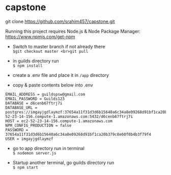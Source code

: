 # capstone

git clone https://github.com/srahim457/capstone.git

Running this project requires Node.js & Node Package Manager: https://www.npmjs.com/get-npm

*	Switch to master branch if not already there <br/>`$git checkout master <br>git pull`

*	in guilds directory run <br/>
`$ npm install` 

* create a .env file and place it in `/app` directory 

* copy & paste contents below into .env
```
EMAIL_ADDRESS = guildspsw@gmail.com
EMAIL_PASSWORD = Guilds123
DATABASE = d6cenb67ftrj7i
DATABASE_URL = postgres://imgayjgdlaymzf:37654a11f31d3d6b15640a6c34a8e09268d91bf1ca20b379c8e60f0b4b3f79f4@ec2-52-23-14-156.compute-1.amazonaws.com:5432/d6cenb67ftrj7i
HOST = ec2-52-23-14-156.compute-1.amazonaws.com
NPM_CONFIG_PRODUCTION = false
PASSWORD = 37654a11f31d3d6b15640a6c34a8e09268d91bf1ca20b379c8e60f0b4b3f79f4
USER = imgayjgdlaymzf
```
* go to app directory run in terminal <br/>`$ nodemon server.js`

* Startup another terminal, go guilds directory run <br/> `$ npm start`
